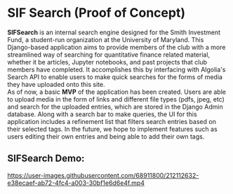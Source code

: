 # SIF Search (Proof of Concept)
<b>SIFSearch</b> is an internal search engine designed for the Smith Investment Fund, a student-run organization at the University of Maryland. This Django-based application aims to provide members of the club with a more streamlined way of searching for quantitative finance related material, whether it be articles, Jupyter notebooks, and past projects that club members have completed. It accomplishes this by interfacing with Algolia's Search API to enable users to make quick searches for the forms of media they have uploaded onto this site.
<br/>
As of now, a basic <b>MVP</b> of the application has been created. Users are able to upload media in the form of links and different file types (pdfs, jpeg, etc) and search for the uploaded entries, which are stored in the Django Admin database. Along with a search bar to make queries, the UI for this application includes a refinement list that filters search entries based on their selected tags. In the future, we hope to implement features such as users editing their own entries and being able to add their own tags.
## SIFSearch Demo:
https://user-images.githubusercontent.com/68911800/212112632-e38ecaef-ab72-4fc4-a003-30bf1e6d6e4f.mp4


